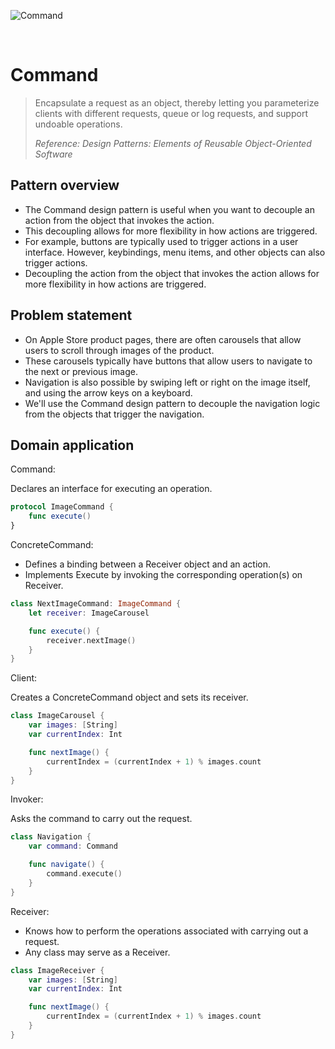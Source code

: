![Command](https://github.com/user-attachments/assets/4ad618c7-cebb-45e4-8d2c-bbacfc882717)

<br />

# Command

> Encapsulate a request as an object, thereby letting you parameterize clients with different requests, queue or log requests, and support undoable operations.
>
> _Reference: Design Patterns: Elements of Reusable Object-Oriented Software_

## Pattern overview

- The Command design pattern is useful when you want to decouple an action from the object that invokes the action.
- This decoupling allows for more flexibility in how actions are triggered.
- For example, buttons are typically used to trigger actions in a user interface. However, keybindings, menu items, and other objects can also trigger actions.
- Decoupling the action from the object that invokes the action allows for more flexibility in how actions are triggered.

## Problem statement

- On Apple Store product pages, there are often carousels that allow users to scroll through images of the product.
- These carousels typically have buttons that allow users to navigate to the next or previous image.
- Navigation is also possible by swiping left or right on the image itself, and using the arrow keys on a keyboard.
- We'll use the Command design pattern to decouple the navigation logic from the objects that trigger the navigation.

## Domain application

Command:

Declares an interface for executing an operation.

```swift
protocol ImageCommand {
    func execute()
}
```

ConcreteCommand:

- Defines a binding between a Receiver object and an action.
- Implements Execute by invoking the corresponding operation(s) on Receiver.

```swift
class NextImageCommand: ImageCommand {
    let receiver: ImageCarousel

    func execute() {
        receiver.nextImage()
    }
}
```

Client:

Creates a ConcreteCommand object and sets its receiver.

```swift
class ImageCarousel {
    var images: [String]
    var currentIndex: Int

    func nextImage() {
        currentIndex = (currentIndex + 1) % images.count
    }
}
```

Invoker:

Asks the command to carry out the request.

```swift
class Navigation {
    var command: Command

    func navigate() {
        command.execute()
    }
}
```

Receiver:

- Knows how to perform the operations associated with carrying out a request.
- Any class may serve as a Receiver.

```swift
class ImageReceiver {
    var images: [String]
    var currentIndex: Int

    func nextImage() {
        currentIndex = (currentIndex + 1) % images.count
    }
}
```
